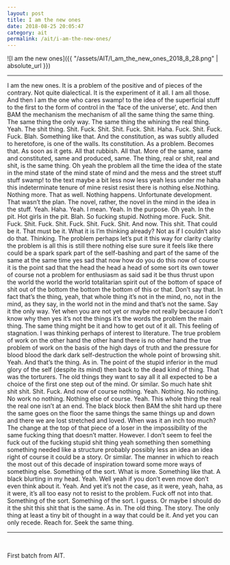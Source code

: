 ```yaml
---
layout: post
title: I am the new ones
date: 2018-08-25 20:05:47
category: ait
permalink: /ait/i-am-the-new-ones/ 
---
```


![I am the new ones]({{ "/assets/AIT/I_am_the_new_ones_2018_8_28.png" | absolute_url }})

---

I am the new ones. It is a problem of the positive and of pieces of the contrary. Not quite dialectical. It is the experiment of it all. I am all those.  And then I am the one who cares swamp! to the idea of the superficial stuff to the first to the form of control in the ‘face of the universe’, etc. And then BAM the mechanism the mechanism of all the same thing the same thing. The same thing the only way. The same thing the whining the real thing. Yeah. The shit thing. Shit. Fuck. Shit. Shit. Fuck. Shit. Haha. Fuck. Shit. Fuck. Fuck. Blah. Something like that. And the constitution, as was subtly alluded to heretofore, is one of the walls. Its constitution. As a problem. Becomes that. As soon as it gets. All that rubbish. All that. More of the same, same and constituted, same and produced, same. The thing, real or shit, real and shit, is the same thing. Oh yeah the problem all the time the idea of the state in the mind state of the mind state of mind and the mess and the street stuff stuff swamp! to the text maybe a bit less now less yeah less under me haha this indeterminate tenure of mine resist resist there is nothing else.Nothing. Nothing more. That as well. Nothing happens. Unfortunate development. That wasn’t the plan. The novel, rather, the novel in the mind in the idea in the stuff. Yeah. Haha. Yeah. I mean. Yeah. In the purpose. Oh yeah. In the pit. Hot girls in the pit. Blah. So fucking stupid. Nothing more. Fuck. Shit. Fuck. Shit. Fuck. Shit. Fuck. Shit. Fuck. Shit. And now. This shit. That could be it. That must be it. What it is I’m thinking already? Not as if I couldn’t also do that. Thinking. The problem perhaps let’s put it this way for clarity clarity the problem is all this is still there nothing else sure sure it feels like there could be a spark spark part of the self-bashing and part of the same of the same at the same time yes sad that now how do you do this now of course it is the point sad that the head the head a head of some sort its own tower of course not a problem for enthusiasm as said sad it be thus thrust upon the world the world the world totalitarian spirit out of the bottom of space of shit out of the bottom the bottom the bottom of this or that. Don’t say that. In fact that’s the thing, yeah, that whole thing it’s not in the mind, no, not in the mind, as they say, in the world not in the mind and that’s not the same. Say it the only way. Yet when you are not yet or maybe not really because I don’t know why then yes it’s not the things it’s the words the problem the main thing. The same thing might be it and how to get out of it all. This feeling of stagnation. I was thinking perhaps of interest to literature. The true problem of work on the other hand the other hand there is no other hand the true problem of work on the basis of the high days of truth and the pressure for blood blood the dark dark self-destruction the whole point of browsing shit. Yeah. And that’s the thing. As in. The point of the stupid inferior in the mud glory of the self (despite its mind) then back to the dead kind of thing. That was the torturers. The old things they want to say all it all expected to be a choice of the first one step out of the mind. Or similar. So much hate shit shit shit. Shit. Fuck. And now of course nothing. Yeah. Nothing. No nothing. No work no nothing. Nothing else of course. Yeah. This whole thing the real the real one isn’t at an end. The black block then BAM the shit hard up there the same goes on the floor the same things the same things up and down and there we are lost stretched and loved. When was it an inch too much? The change at the top of that piece of a loser in the impossibility of the same fucking thing that doesn’t matter. However. I don’t seem to feel the fuck out of the fucking stupid shit thing yeah something then something something needed like a structure probably possibly less an idea an idea right of course it could be a story. Or similar. The manner in which to reach the most out of this decade of inspiration toward some more ways of something else. Something of the sort. What is more. Something like that. A black blurting in my head. Yeah. Well yeah if you don’t even move don’t even think about it. Yeah. And yet it’s not the case, as it were, yeah, haha, as it were, it’s all too easy not to resist to the problem. Fuck off not into that. Something of the sort. Something of the sort. I guess. Or maybe I should do it the shit this shit that is the same. As in. The old thing. The story. The only thing at least a tiny bit of thought in a way that could be it. And yet you can only recede. Reach for. Seek the same thing.

---

&nbsp;
&nbsp;


First batch from AIT.
